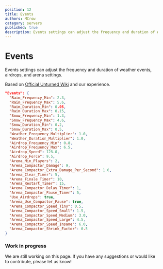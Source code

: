 ```yaml
---
position: 12
title: Events
authors: MCrow
category: servers
published: true
description: Events settings can adjust the frequency and duration of weather events, airdrops, and arena settings.
---
```


# Events
Events settings can adjust the frequency and duration of weather events, airdrops, and arena settings.

Based on [Official Unturned Wiki](https://unturned.wiki.gg/wiki/Gameplay_config#Events) and our experience.

```json
"Events": {
  "Rain_Frequency_Min": 2.3,
  "Rain_Frequency_Max": 5.6,
  "Rain_Duration_Min": 0.05,
  "Rain_Duration_Max": 0.15,
  "Snow_Frequency_Min": 1.3,
  "Snow_Frequency_Max": 4.6,
  "Snow_Duration_Min": 0.2,
  "Snow_Duration_Max": 0.5,
  "Weather_Frequency_Multiplier": 1.0,
  "Weather_Duration_Multiplier": 1.0,
  "Airdrop_Frequency_Min": 0.8,
  "Airdrop_Frequency_Max": 6.5,
  "Airdrop_Speed": 128.0,
  "Airdrop_Force": 9.5,
  "Arena_Min_Players": 2,
  "Arena_Compactor_Damage": 9,
  "Arena_Compactor_Extra_Damage_Per_Second": 1.0,
  "Arena_Clear_Timer": 5,
  "Arena_Finale_Timer": 10,
  "Arena_Restart_Timer": 15,
  "Arena_Compactor_Delay_Timer": 1,
  "Arena_Compactor_Pause_Timer": 5,
  "Use_Airdrops": true,
  "Arena_Use_Compactor_Pause": true,
  "Arena_Compactor_Speed_Tiny": 0.5,
  "Arena_Compactor_Speed_Small": 1.5,
  "Arena_Compactor_Speed_Medium": 3.0,
  "Arena_Compactor_Speed_Large": 4.5,
  "Arena_Compactor_Speed_Insane": 6.0,
  "Arena_Compactor_Shrink_Factor": 0.5
}
```

### Work in progress
We are still working on this page. If you have any suggestions or would like to contribute, please let us know!